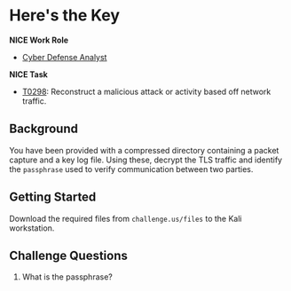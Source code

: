 # Here's the Key

**NICE Work Role**

- [Cyber Defense Analyst](https://niccs.cisa.gov/workforce-development/nice-framework/)
 
**NICE Task**

- [T0298](https://niccs.cisa.gov/workforce-development/nice-framework/): Reconstruct a malicious attack or activity based off network traffic.

## Background

You have been provided with a compressed directory containing a packet capture and a key log file. Using these, decrypt the TLS traffic and identify the `passphrase` used to verify communication between two parties.   

## Getting Started

Download the required files from `challenge.us/files` to the Kali workstation. 

## Challenge Questions

1. What is the passphrase?
